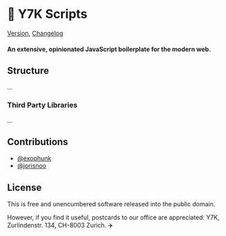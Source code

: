 # 🤡 Y7K Scripts 

 [Version](project.json), [Changelog](changelog.md)

#### An extensive, opinionated JavaScript boilerplate for the modern web.

## Structure

... 

### Third Party Libraries

...

##  Contributions
* [@exophunk](https://github.com/exophunk)
* [@jorisnoo](https://github.com/jorisnoo)

## License

This is free and unencumbered software released into the public domain.

However, if you find it useful, postcards to our office are appreciated: Y7K, Zurlindenstr. 134, CH-8003 Zurich. ✈️ 







